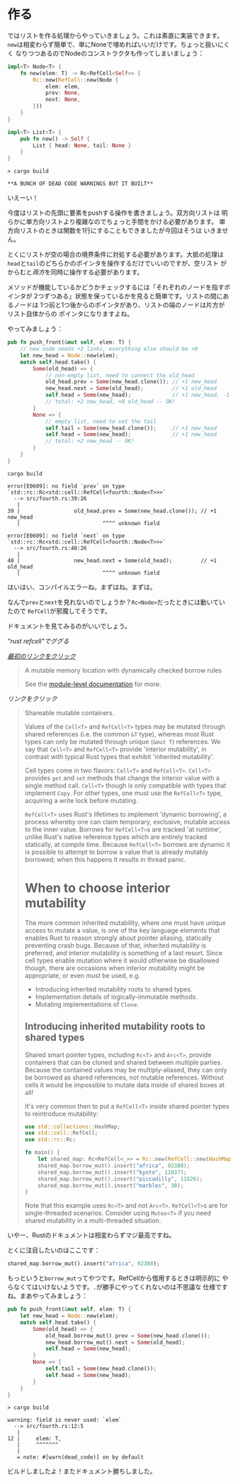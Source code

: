 # 作る

ではリストを作る処理からやっていきましょう。これは素直に実装できます。
`new`は相変わらず簡単で、単にNoneで埋めればいいだけです。ちょっと扱いにくく
なりつつあるのでNodeのコンストラクタも作ってしまいましょう：

```rust ,ignore
impl<T> Node<T> {
    fn new(elem: T) -> Rc<RefCell<Self>> {
        Rc::new(RefCell::new(Node {
            elem: elem,
            prev: None,
            next: None,
        }))
    }
}

impl<T> List<T> {
    pub fn new() -> Self {
        List { head: None, tail: None }
    }
}
```

```text
> cargo build

**A BUNCH OF DEAD CODE WARNINGS BUT IT BUILT**
```

いえーい！

今度はリストの先頭に要素をpushする操作を書きましょう。双方向リストは
明らかに単方向リストより複雑なのでちょっと手間をかける必要があります。
単方向リストのときは関数を1行にすることもできましたが今回はそうは
いきません。

とくにリストが空の場合の境界条件に対処する必要があります。大抵の処理は
`head`と`tail`のどちらかのポインタを操作するだけでいいのですが、空リスト
がからむと*両方*を同時に操作する必要があります。

メソッドが機能しているかどうかチェックするには「それぞれのノードを指すポインタが
2つずつある」状態を保っているかを見ると簡単です。リストの間にあるノードは
1つ前と1つ後からのポインタがあり、リストの端のノードは片方がリスト自体からの
ポインタになりますよね。

やってみましょう：

```rust ,ignore
pub fn push_front(&mut self, elem: T) {
    // new node needs +2 links, everything else should be +0
    let new_head = Node::new(elem);
    match self.head.take() {
        Some(old_head) => {
            // non-empty list, need to connect the old_head
            old_head.prev = Some(new_head.clone()); // +1 new_head
            new_head.next = Some(old_head);         // +1 old_head
            self.head = Some(new_head);             // +1 new_head, -1 old_head
            // total: +2 new_head, +0 old_head -- OK!
        }
        None => {
            // empty list, need to set the tail
            self.tail = Some(new_head.clone());     // +1 new_head
            self.head = Some(new_head);             // +1 new_head
            // total: +2 new_head -- OK!
        }
    }
}
```

```text
cargo build

error[E0609]: no field `prev` on type `std::rc::Rc<std::cell::RefCell<fourth::Node<T>>>`
  --> src/fourth.rs:39:26
   |
39 |                 old_head.prev = Some(new_head.clone()); // +1 new_head
   |                          ^^^^ unknown field

error[E0609]: no field `next` on type `std::rc::Rc<std::cell::RefCell<fourth::Node<T>>>`
  --> src/fourth.rs:40:26
   |
40 |                 new_head.next = Some(old_head);         // +1 old_head
   |                          ^^^^ unknown field
```

はいはい、コンパイルエラーね。まずはね。まずは。

なんで`prev`と`next`を見れないのでしょうか？`Rc<Node>`だったときには動いていたので
`RefCell`が邪魔してそうです。

ドキュメントを見てみるのがいいでしょう。

*"rust refcell"でググる*

*[最初のリンクをクリック](https://doc.rust-lang.org/std/cell/struct.RefCell.html)*

> A mutable memory location with dynamically checked borrow rules
>
> See the [module-level documentation](https://doc.rust-lang.org/std/cell/index.html) for more.

*リンクをクリック*

> Shareable mutable containers.
>
> Values of the `Cell<T>` and `RefCell<T>` types may be mutated through shared references (i.e.
> the common `&T` type), whereas most Rust types can only be mutated through unique (`&mut T`)
> references. We say that `Cell<T>` and `RefCell<T>` provide 'interior mutability', in contrast
> with typical Rust types that exhibit 'inherited mutability'.
>
> Cell types come in two flavors: `Cell<T>` and `RefCell<T>`. `Cell<T>` provides `get` and `set`
> methods that change the interior value with a single method call. `Cell<T>` though is only
> compatible with types that implement `Copy`. For other types, one must use the `RefCell<T>`
> type, acquiring a write lock before mutating.
>
> `RefCell<T>` uses Rust's lifetimes to implement 'dynamic borrowing', a process whereby one can
> claim temporary, exclusive, mutable access to the inner value. Borrows for `RefCell<T>`s are
> tracked 'at runtime', unlike Rust's native reference types which are entirely tracked
> statically, at compile time. Because `RefCell<T>` borrows are dynamic it is possible to attempt
> to borrow a value that is already mutably borrowed; when this happens it results in thread
> panic.
>
> # When to choose interior mutability
>
> The more common inherited mutability, where one must have unique access to mutate a value, is
> one of the key language elements that enables Rust to reason strongly about pointer aliasing,
> statically preventing crash bugs. Because of that, inherited mutability is preferred, and
> interior mutability is something of a last resort. Since cell types enable mutation where it
> would otherwise be disallowed though, there are occasions when interior mutability might be
> appropriate, or even *must* be used, e.g.
>
> * Introducing inherited mutability roots to shared types.
> * Implementation details of logically-immutable methods.
> * Mutating implementations of `Clone`.
>
> ## Introducing inherited mutability roots to shared types
>
> Shared smart pointer types, including `Rc<T>` and `Arc<T>`, provide containers that can be
> cloned and shared between multiple parties. Because the contained values may be
> multiply-aliased, they can only be borrowed as shared references, not mutable references.
> Without cells it would be impossible to mutate data inside of shared boxes at all!
>
> It's very common then to put a `RefCell<T>` inside shared pointer types to reintroduce
> mutability:
>
> ```rust ,ignore
> use std::collections::HashMap;
> use std::cell::RefCell;
> use std::rc::Rc;
>
> fn main() {
>     let shared_map: Rc<RefCell<_>> = Rc::new(RefCell::new(HashMap::new()));
>     shared_map.borrow_mut().insert("africa", 92388);
>     shared_map.borrow_mut().insert("kyoto", 11837);
>     shared_map.borrow_mut().insert("piccadilly", 11826);
>     shared_map.borrow_mut().insert("marbles", 38);
> }
> ```
>
> Note that this example uses `Rc<T>` and not `Arc<T>`. `RefCell<T>`s are for single-threaded
> scenarios. Consider using `Mutex<T>` if you need shared mutability in a multi-threaded
> situation.

いやー、Rustのドキュメントは相変わらずマジ最高ですね。

とくに注目したいのはここです：

```rust ,ignore
shared_map.borrow_mut().insert("africa", 92388);
```

もっというと`borrow_mut`ってやつです。RefCellから借用するときは明示的に
やらなくてはいけないようです。`.`が勝手にやってくれないのは不思議な
仕様ですね。まあやってみましょう：

```rust ,ignore
pub fn push_front(&mut self, elem: T) {
    let new_head = Node::new(elem);
    match self.head.take() {
        Some(old_head) => {
            old_head.borrow_mut().prev = Some(new_head.clone());
            new_head.borrow_mut().next = Some(old_head);
            self.head = Some(new_head);
        }
        None => {
            self.tail = Some(new_head.clone());
            self.head = Some(new_head);
        }
    }
}
```


```text
> cargo build

warning: field is never used: `elem`
  --> src/fourth.rs:12:5
   |
12 |     elem: T,
   |     ^^^^^^^
   |
   = note: #[warn(dead_code)] on by default
```

ビルドしましたよ！またドキュメント勝ちしました。

